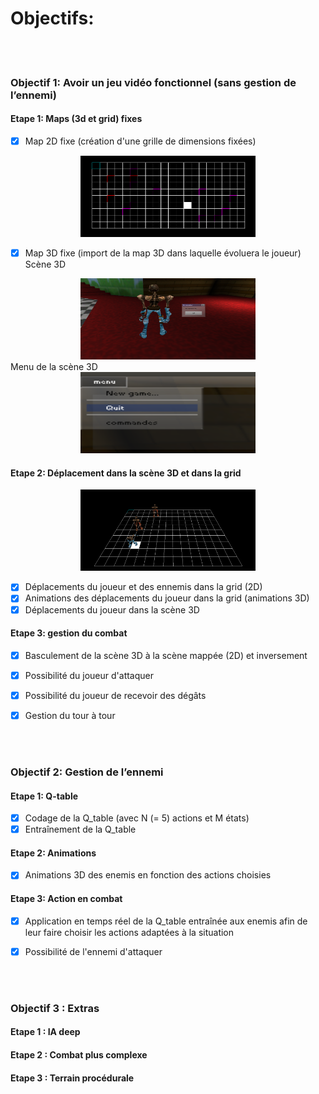 # Objectifs:

</br></br>


### Objectif 1: Avoir un jeu vidéo fonctionnel (sans gestion de l’ennemi)

#### Etape 1: Maps (3d et grid) fixes
- [x] Map 2D fixe (création d'une grille de dimensions fixées)
<div style="text-align:center"><img src="./../projet/code_projet/data/screenshots/gridMapping.png" width="280" height="130"></div>



- [x] Map 3D fixe (import de la map 3D dans laquelle évoluera le joueur)
Scène 3D
<div style="text-align:center"><img src="./../projet/code_projet/data/screenshots/scene3D.png" width="280" height="130"></div>
Menu de la scène 3D
<div style="text-align:center"><img src="./../projet/code_projet/data/screenshots/menuScene3D.png" width="280" height="130"></div>

#### Etape 2: Déplacement dans la scène 3D et dans la grid

<div style="text-align:center"><img src="./../projet/code_projet/data/screenshots/animDeplacements.png" width="280" height="130"></div>


- [x] Déplacements du joueur et des ennemis dans la grid (2D)
- [x] Animations des déplacements du joueur dans la grid (animations 3D)
- [x] Déplacements du joueur dans la scène 3D

#### Etape 3: gestion du combat
- [x] Basculement de la scène 3D à la scène mappée (2D) et inversement
- [x] Possibilité du joueur d'attaquer
- [x] Possibilité du joueur de recevoir des dégâts
- [x] Gestion du tour à tour



</br></br>


### Objectif 2: Gestion de l’ennemi

#### Etape 1: Q-table
- [x] Codage de la Q_table (avec N (= 5) actions et M états)
- [x] Entraînement de la Q_table

#### Etape 2: Animations
- [x] Animations 3D des enemis en fonction des actions choisies

#### Etape 3: Action en combat
- [x] Application en temps réel de la Q_table entraînée aux enemis afin de leur faire choisir les actions adaptées à la situation
- [x] Possibilité de l'ennemi d'attaquer


</br></br>


### Objectif 3 : Extras

#### Etape 1 : IA deep

#### Etape 2 : Combat plus complexe

#### Etape 3 : Terrain procédurale
